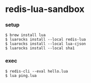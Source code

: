# redis-lua-sandbox

### setup
```
$ brew install lua
$ luarocks install --local redis-lua
$ luarocks install --local lua-cjson
$ luarocks install --local sha1
```

### exec
```
$ redis-cli --eval hello.lua
$ lua ping.lua
```
